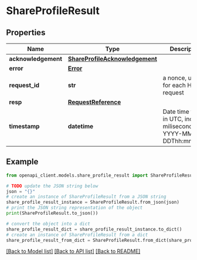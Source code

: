 # ShareProfileResult


## Properties

Name | Type | Description | Notes
------------ | ------------- | ------------- | -------------
**acknowledgement** | [**ShareProfileAcknowledgement**](ShareProfileAcknowledgement.md) |  | 
**error** | [**Error**](Error.md) |  | [optional] 
**request_id** | **str** | a nonce, unique for each HTTP request | 
**resp** | [**RequestReference**](RequestReference.md) |  | 
**timestamp** | **datetime** | Date time format in UTC, includes miliseconds YYYY-MM-DDThh:mm:ss.vZ | 

## Example

```python
from openapi_client.models.share_profile_result import ShareProfileResult

# TODO update the JSON string below
json = "{}"
# create an instance of ShareProfileResult from a JSON string
share_profile_result_instance = ShareProfileResult.from_json(json)
# print the JSON string representation of the object
print(ShareProfileResult.to_json())

# convert the object into a dict
share_profile_result_dict = share_profile_result_instance.to_dict()
# create an instance of ShareProfileResult from a dict
share_profile_result_from_dict = ShareProfileResult.from_dict(share_profile_result_dict)
```
[[Back to Model list]](../README.md#documentation-for-models) [[Back to API list]](../README.md#documentation-for-api-endpoints) [[Back to README]](../README.md)


